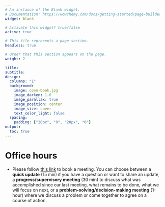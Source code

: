 ```yaml
---
# An instance of the Blank widget.
# Documentation: https://wowchemy.com/docs/getting-started/page-builder/
widget: blank

# Activate this widget? true/false
active: true

# This file represents a page section.
headless: true

# Order that this section appears on the page.
weight: 2

title: 
subtitle:
design:
  columns: "1"
  background:
    image: open-book.jpg
    image_darken: 1.0
    image_parallax: true
    image_position: center
    image_size: cover
    text_color_light: false
  spacing:
    padding: ["20px", "0", "20px", "0"]
output:
  toc: true
---
```


# Office hours

- Please follow [this link](https://outlook.office365.com/owa/calendar/ProfGalleValleTourangeau@kingstonuniversity.onmicrosoft.com/bookings/) to book a meeting. You can choose between a **quick update** (15 min) if you have a question or want to share an update, a **progress/supervisory meeting** (30 min) to discuss what was accomplished since our last meeting, what remains to be done, what we will focus on next, or a **problem-solving/decision-making meeting** (1-hour) where we discuss a problem or come together to agree on a course of action.
